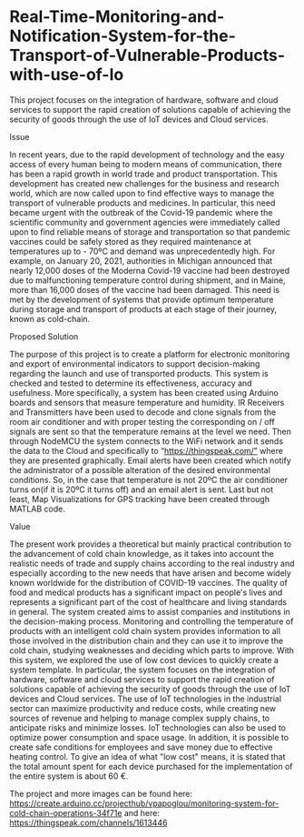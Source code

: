 # Real-Time-Monitoring-and-Notification-System-for-the-Transport-of-Vulnerable-Products-with-use-of-Io
This project focuses on the integration of hardware, software and cloud services to support the rapid creation of solutions capable of achieving the security of goods through the use of IoT devices and Cloud services.

Issue

In recent years, due to the rapid development of technology and the easy access of every human being to modern means of communication, there has been a rapid growth in world trade and product transportation. This development has created new challenges for the business and research world, which are now called upon to find effective ways to manage the transport of vulnerable products and medicines. In particular, this need became urgent with the outbreak of the Covid-19 pandemic where the scientific community and government agencies were immediately called upon to find reliable means of storage and transportation so that pandemic vaccines could be safely stored as they required maintenance at temperatures up to - 70ºC and demand was unprecedentedly high. For example, on January 20, 2021, authorities in Michigan announced that nearly 12,000 doses of the Moderna Covid-19 vaccine had been destroyed due to malfunctioning temperature control during shipment, and in Maine, more than 16,000 doses of the vaccine had been damaged. This need is met by the development of systems that provide optimum temperature during storage and transport of products at each stage of their journey, known as cold-chain.

Proposed Solution

The purpose of this project is to create a platform for electronic monitoring and export of environmental indicators to support decision-making regarding the launch and use of transported products. This system is checked and tested to determine its effectiveness, accuracy and usefulness.
More specifically, a system has been created using Arduino boards and sensors that measure temperature and humidity. IR Receivers and Transmitters have been used to decode and clone signals from the room air conditioner and with proper testing the corresponding on / off signals are sent so that the temperature remains at the level we need. Then through NodeMCU the system connects to the WiFi network and it sends the data to the Cloud and specifically to “https://thingspeak.com/” where they are presented graphically. Email alerts have been created which notify the administrator of a possible alteration of the desired environmental conditions.
So, in the case that temperature is not 20ºC the air conditioner turns on(if it is 20ºC it turns off) and an email alert is sent. Last but not least, Map Visualizations for GPS tracking have been created through MATLAB code.

Value

The present work provides a theoretical but mainly practical contribution to the advancement of cold chain knowledge, as it takes into account the realistic needs of trade and supply chains according to the real industry and especially according to the new needs that have arisen and become widely known worldwide for the distribution of COVID-19 vaccines. The quality of food and medical products has a significant impact on people's lives and represents a significant part of the cost of healthcare and living standards in general. The system created aims to assist companies and institutions in the decision-making process. Monitoring and controlling the temperature of products with an intelligent cold chain system provides information to all those involved in the distribution chain and they can use it to improve the cold chain, studying weaknesses and deciding which parts to improve.
With this system, we explored the use of low cost devices to quickly create a system template. In particular, the system focuses on the integration of hardware, software and cloud services to support the rapid creation of solutions capable of achieving the security of goods through the use of IoT devices and Cloud services. The use of IoT technologies in the industrial sector can maximize productivity and reduce costs, while creating new sources of revenue and helping to manage complex supply chains, to anticipate risks and minimize losses. IoT technologies can also be used to optimize power consumption and space usage. In addition, it is possible to create safe conditions for employees and save money due to effective heating control.
To give an idea of what "low cost" means, it is stated that the total amount spent for each device purchased for the implementation of the entire system is about 60 €.

The project and more images can be found here:
https://create.arduino.cc/projecthub/vpapoglou/monitoring-system-for-cold-chain-operations-34f71e
and here:
https://thingspeak.com/channels/1613446
